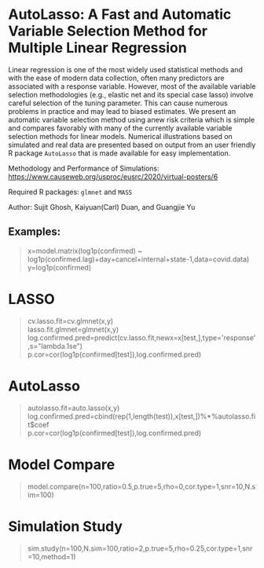 # AutoLasso: A Fast and Automatic Variable Selection Method for Multiple Linear Regression

Linear regression is one of the most widely used statistical methods and with the ease of modern data collection, often many predictors are associated with a response variable. However, most of the available variable selection methodologies (e.g., elastic net and its special case lasso) involve careful selection of the tuning parameter. This can cause numerous problems in practice and may lead to biased estimates. We present an automatic variable selection method using anew risk criteria which is simple and compares favorably with many of the currently available variable selection methods for linear models. Numerical illustrations based on simulated and real data are presented based on output from an user friendly R package `AutoLasso` that is made available for easy implementation.

Methodology and Performance of Simulations: https://www.causeweb.org/usproc/eusrc/2020/virtual-posters/6

Required R packages: `glmnet` and `MASS`

Author: Sujit Ghosh, Kaiyuan(Carl) Duan, and Guangjie Yu

## Examples:
  > x=model.matrix(log1p(confirmed) ~ log1p(confirmed.lag)+day+cancel+internal+state-1,data=covid.data)  
  > y=log1p(confirmed)
# LASSO
  > cv.lasso.fit=cv.glmnet(x,y)  
  > lasso.fit.glmnet=glmnet(x,y)  
  > log.confirmed.pred=predict(cv.lasso.fit,newx=x[test,],type='response',s="lambda.1se")  
  > p.cor=cor(log1p(confirmed[test]),log.confirmed.pred)
# AutoLasso
  > autolasso.fit=auto.lasso(x,y)  
  > log.confirmed.pred=cbind(rep(1,length(test)),x[test,])%*%autolasso.fit$coef  
  > p.cor=cor(log1p(confirmed[test]),log.confirmed.pred)
# Model Compare
  > model.compare(n=100,ratio=0.5,p.true=5,rho=0,cor.type=1,snr=10,N.sim=100)
# Simulation Study  
  > sim.study(n=100,N.sim=100,ratio=2,p.true=5,rho=0.25,cor.type=1,snr=10,method=1)
